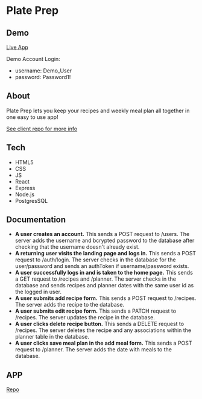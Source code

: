 # Plate Prep

## Demo
[Live App](https://plate-prep-app.sloach1218.now.sh/)

Demo Account Login:
* username: Demo_User
* password: Password1!

## About
Plate Prep lets you keep your recipes and weekly meal plan all together in one easy to use app! 

[See client repo for more info](https://github.com/sloach1218/plate-prep-app)


## Tech
* HTML5
* CSS
* JS
* React
* Express
* Node.js
* PostgresSQL


## Documentation
* **A user creates an account.**  This sends a POST request to /users. The server adds the username and bcrypted password to the database after checking that the username doesn't already exist.
* **A returning user visits the landing page and logs in.**  This sends a POST request to /auth/login. The server checks in the database for the user/password and sends an authToken if username/password exists.
* **A user successfully logs in and is taken to the home page.**  This sends a GET request to /recipes and /planner. The server checks in the database and sends recipes and planner dates with the same user id as the logged in user.
* **A user submits add recipe form.**  This sends a POST request to /recipes. The server adds the recipe to the database.
* **A user submits edit recipe form.**  This sends a PATCH request to /recipes. The server updates the recipe in the database.
* **A user clicks delete recipe button.**  This sends a DELETE request to /recipes. The server deletes the recipe and any associations within the planner table in the database.
* **A user clicks save meal plan in the add meal form.**  This sends a POST request to /planner. The server adds the date with meals to the database.



## APP
[Repo](https://github.com/sloach1218/plate-prep-app)